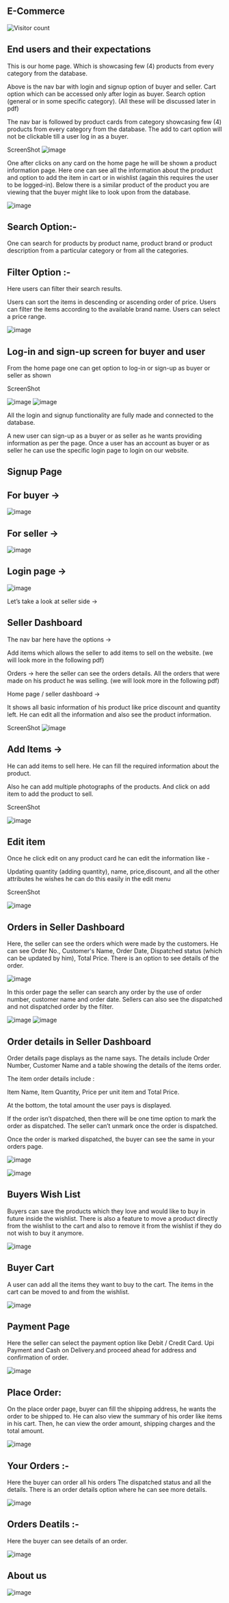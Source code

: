 ## E-Commerce

![Visitor count](https://visitor-badge.laobi.icu/badge?page_id=s2ke4.Click-N-Pick)
## End users and their expectations


This is our home page. Which is showcasing few (4) products from every category from the database.

Above is the nav bar with login and signup option of buyer and seller. Cart option which can be accessed only after login as buyer. Search option (general or in some specific category). (All these will be discussed later in pdf)

The nav bar is followed by product cards from category showcasing few (4) products from every category from the database. The add to cart option will not be clickable till a user log in as a buyer.


ScreenShot
![image](https://user-images.githubusercontent.com/56155566/114715512-c439d100-9d50-11eb-99f2-87b94445fc3c.png)



One after clicks on any card on the home page he will be shown a product information page. Here one can see all the information about the product and option to add the item in cart or in wishlist (again this requires the user to be logged-in).
Below there is a similar product of the product you are viewing that the buyer might like to look upon from the database.

![image](https://user-images.githubusercontent.com/56155566/114715548-cef46600-9d50-11eb-85cd-f76efffcfbbd.png)


## Search Option:-

One can search for products by product name, product brand or product description from a particular category or from all the categories.


## Filter Option :-

Here users can filter their search results.

Users can sort the items in descending or ascending order of price.
Users can filter the items according to the available brand name.
Users can select a price range.

![image](https://user-images.githubusercontent.com/56155566/114715630-e7648080-9d50-11eb-97f4-6006970c75fe.png)
## Log-in and sign-up screen for buyer and user

From the home page one can get option to log-in or sign-up as buyer or seller as shown

ScreenShot

![image](https://user-images.githubusercontent.com/56155566/114716585-d1a38b00-9d51-11eb-9552-c5167e4ab599.png)
![image](https://user-images.githubusercontent.com/56155566/114715665-f21f1580-9d50-11eb-8784-a70d0c767cde.png)


All the login and signup functionality are fully made and connected to the database.

A new user can sign-up as a buyer or as seller as he wants providing information as per the page. Once a user has an account as buyer or as seller he can use the specific login page to login on our website.


## Signup Page

## For buyer ->
![image](https://user-images.githubusercontent.com/56155566/114715724-03682200-9d51-11eb-92d0-15bd32944107.png)

## For seller ->
![image](https://user-images.githubusercontent.com/56155566/114715753-08c56c80-9d51-11eb-8597-7ded875bb7fb.png)

## Login page ->
![image](https://user-images.githubusercontent.com/56155566/114715770-0cf18a00-9d51-11eb-8c4f-b6a8efeb9f76.png)


Let’s take a look at seller side ->


## Seller Dashboard

The nav bar here have the options ->

Add items which allows the seller to add items to sell on the website. (we will look more in the following pdf)

Orders -> here the seller can see the orders details. All the orders that were made on his product he was selling. (we will look more in the following pdf)

Home page / seller dashboard ->

It shows all basic information of his product like price discount and quantity left. He can edit all the information and also see the product information.

ScreenShot
![image](https://user-images.githubusercontent.com/56155566/114715841-1da20000-9d51-11eb-8d10-7617b34667b8.png)



## Add Items ->

He can add items to sell here. He can fill the required information about the product.

Also he can add multiple photographs of the products. And click on add item to add the product to sell.


ScreenShot

![image](https://user-images.githubusercontent.com/56155566/114715883-25fa3b00-9d51-11eb-95ec-c74bb93ec136.png)


## Edit item

Once he click edit on any product card he can edit the information like -

Updating quantity (adding quantity), name, price,discount, and all the other attributes he wishes he can do this easily in the edit menu


ScreenShot

![image](https://user-images.githubusercontent.com/56155566/114715920-2d214900-9d51-11eb-80c5-6b0b89f5ea45.png)


## Orders in Seller Dashboard

Here, the seller can see the orders which were made by the customers. He can see Order No., Customer's Name, Order Date, Dispatched status (which can be updated by him), Total Price. There is an option to see details of the order.

![image](https://user-images.githubusercontent.com/56155566/114715965-390d0b00-9d51-11eb-96e1-ab379e7e7fc8.png)



In this order page the seller can search any order by the use of order number, customer name and order date. Sellers can also see the dispatched and not dispatched order by the filter.

![image](https://user-images.githubusercontent.com/56155566/114716001-42967300-9d51-11eb-8a44-d762bf14db4d.png)
![image](https://user-images.githubusercontent.com/56155566/114716016-4629fa00-9d51-11eb-8259-3754f6bbd553.png)




## Order details in Seller Dashboard


Order details page displays as the name says. The details include Order Number, Customer Name and a table showing the details of the items order.

The item order details include :

Item Name, Item Quantity, Price per unit item and Total Price.

At the bottom, the total amount the user pays is displayed.

If the order isn’t dispatched, then there will be one time option to mark the order as dispatched. The seller can’t unmark once the order is dispatched.

Once the order is marked dispatched, the buyer can see the same in your orders page.

![image](https://user-images.githubusercontent.com/56155566/114716048-4d510800-9d51-11eb-8d62-fbc99c14a3d5.png)

![image](https://user-images.githubusercontent.com/56155566/114716064-52ae5280-9d51-11eb-957a-eb593f2444f7.png)


## Buyers Wish List

Buyers can save the products which they love and would like to buy in future inside the wishlist. There is also a feature to move a product directly from the wishlist to the cart and also to remove it from the wishlist if they do not wish to buy it anymore.

![image](https://user-images.githubusercontent.com/56155566/114716111-5a6df700-9d51-11eb-9383-ad355e14138b.png)


## Buyer Cart

A user can add all the items they want to buy to the cart. The items in the cart can be moved to and from the wishlist.

![image](https://user-images.githubusercontent.com/56155566/114716134-61950500-9d51-11eb-8d3e-cadd49cba4a1.png)



## Payment Page

Here the seller can select the payment option like Debit / Credit Card. Upi Payment and Cash on Delivery.and proceed ahead for address and confirmation of order.

![image](https://user-images.githubusercontent.com/56155566/114716268-85f0e180-9d51-11eb-92ef-81c09c18a08b.png)


## Place Order:

On the place order page, buyer can fill the shipping address, he wants the order to be shipped to. He can also view the summary of his order like items in his cart. Then, he can view the order amount, shipping charges and the total amount.

![image](https://user-images.githubusercontent.com/56155566/114716299-8db08600-9d51-11eb-9fa6-68ebdee29e2d.png)



## Your Orders :-

Here the buyer can order all his orders The dispatched status and all the details. There is an order details option where he can see more details.

![image](https://user-images.githubusercontent.com/56155566/114716386-a1f48300-9d51-11eb-9284-ea8a728a44ed.png)


## Orders Deatils :-

Here the buyer can see details of an order.

![image](https://user-images.githubusercontent.com/56155566/114716419-a91b9100-9d51-11eb-884e-ed7f39570734.png)


## About us

![image](https://user-images.githubusercontent.com/56155566/114716455-b173cc00-9d51-11eb-8904-a9ac5dff6abd.png)



